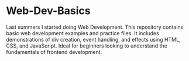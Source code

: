 # Web-Dev-Basics
Last summers I started doing Web Development. This repository contains basic web development examples and practice files. It includes demonstrations of div creation, event handling, and effects using HTML, CSS, and JavaScript. Ideal for beginners looking to understand the fundamentals of frontend development.

